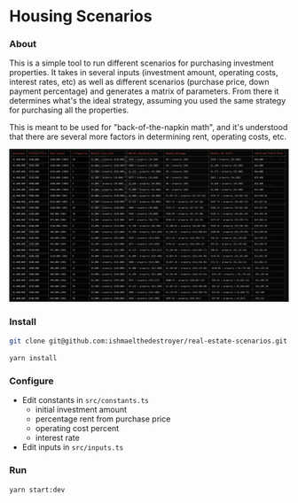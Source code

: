 # Housing Scenarios

### About

This is a simple tool to run different scenarios for purchasing investment properties. It takes in several inputs (investment amount, operating costs, interest rates, etc) as well as different scenarios (purchase price, down payment percentage) and generates a matrix of parameters. From there it determines what's the ideal strategy, assuming you used the same strategy for purchasing all the properties.

This is meant to be used for "back-of-the-napkin math", and it's understood that there are several more factors in determining rent, operating costs, etc.

<p align="center">
  <img src="./static/example-output.png" />
</p>

### Install

```bash
git clone git@github.com:ishmaelthedestroyer/real-estate-scenarios.git
```

```bash
yarn install
```

### Configure

- Edit constants in `src/constants.ts`
  - initial investment amount
  - percentage rent from purchase price
  - operating cost percent
  - interest rate
- Edit inputs in `src/inputs.ts`

### Run

```bash
yarn start:dev
```

